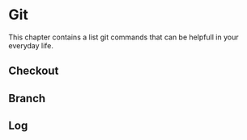 # Git

This chapter contains a list git commands that can be helpfull in your everyday life.

## Checkout

## Branch

## Log



